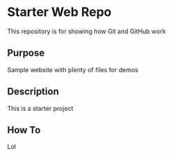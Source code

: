 # Starter Web Repo

This repository is for showing how Git and GitHub work

## Purpose

Sample website with plenty of files for demos

## Description

This is a starter project

## How To

Lol